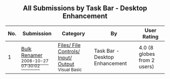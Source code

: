﻿<div align="center">

## All Submissions by Task Bar \- Desktop Enhancement

</div>

No.  | Submission | Category | By   | User Rating
---- | ---------- | -------- | ---- | -----------
1 | [Bulk Renamer<br /><sup>2008-10-27 07:30:02</sup>](https://github.com/Planet-Source-Code/task-bar-desktop-enhancement-bulk-renamer__1-71307) | [Files/ File Controls/ Input/ Output<br /><sup>Visual Basic</sup>](../ByCategory/files-file-controls-input-output__1-3.md) | Task Bar \- Desktop Enhancement | 4.0 (8 globes from 2 users)
